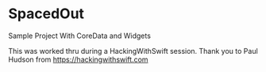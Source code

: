 # SpacedOut
Sample Project With CoreData and Widgets

This was worked thru during a HackingWithSwift session.  Thank you to Paul Hudson from https://hackingwithswift.com

